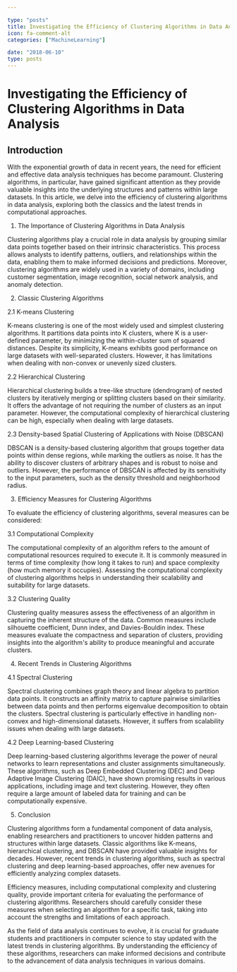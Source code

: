 ```yaml
---

type: "posts"
title: Investigating the Efficiency of Clustering Algorithms in Data Analysis
icon: fa-comment-alt
categories: ["MachineLearning"]

date: "2018-06-10"
type: posts
---
```





# Investigating the Efficiency of Clustering Algorithms in Data Analysis

## Introduction

With the exponential growth of data in recent years, the need for efficient and effective data analysis techniques has become paramount. Clustering algorithms, in particular, have gained significant attention as they provide valuable insights into the underlying structures and patterns within large datasets. In this article, we delve into the efficiency of clustering algorithms in data analysis, exploring both the classics and the latest trends in computational approaches.

1. The Importance of Clustering Algorithms in Data Analysis

Clustering algorithms play a crucial role in data analysis by grouping similar data points together based on their intrinsic characteristics. This process allows analysts to identify patterns, outliers, and relationships within the data, enabling them to make informed decisions and predictions. Moreover, clustering algorithms are widely used in a variety of domains, including customer segmentation, image recognition, social network analysis, and anomaly detection.

2. Classic Clustering Algorithms

2.1 K-means Clustering

K-means clustering is one of the most widely used and simplest clustering algorithms. It partitions data points into K clusters, where K is a user-defined parameter, by minimizing the within-cluster sum of squared distances. Despite its simplicity, K-means exhibits good performance on large datasets with well-separated clusters. However, it has limitations when dealing with non-convex or unevenly sized clusters.

2.2 Hierarchical Clustering

Hierarchical clustering builds a tree-like structure (dendrogram) of nested clusters by iteratively merging or splitting clusters based on their similarity. It offers the advantage of not requiring the number of clusters as an input parameter. However, the computational complexity of hierarchical clustering can be high, especially when dealing with large datasets.

2.3 Density-based Spatial Clustering of Applications with Noise (DBSCAN)

DBSCAN is a density-based clustering algorithm that groups together data points within dense regions, while marking the outliers as noise. It has the ability to discover clusters of arbitrary shapes and is robust to noise and outliers. However, the performance of DBSCAN is affected by its sensitivity to the input parameters, such as the density threshold and neighborhood radius.

3. Efficiency Measures for Clustering Algorithms

To evaluate the efficiency of clustering algorithms, several measures can be considered:

3.1 Computational Complexity

The computational complexity of an algorithm refers to the amount of computational resources required to execute it. It is commonly measured in terms of time complexity (how long it takes to run) and space complexity (how much memory it occupies). Assessing the computational complexity of clustering algorithms helps in understanding their scalability and suitability for large datasets.

3.2 Clustering Quality

Clustering quality measures assess the effectiveness of an algorithm in capturing the inherent structure of the data. Common measures include silhouette coefficient, Dunn index, and Davies-Bouldin index. These measures evaluate the compactness and separation of clusters, providing insights into the algorithm's ability to produce meaningful and accurate clusters.

4. Recent Trends in Clustering Algorithms

4.1 Spectral Clustering

Spectral clustering combines graph theory and linear algebra to partition data points. It constructs an affinity matrix to capture pairwise similarities between data points and then performs eigenvalue decomposition to obtain the clusters. Spectral clustering is particularly effective in handling non-convex and high-dimensional datasets. However, it suffers from scalability issues when dealing with large datasets.

4.2 Deep Learning-based Clustering

Deep learning-based clustering algorithms leverage the power of neural networks to learn representations and cluster assignments simultaneously. These algorithms, such as Deep Embedded Clustering (DEC) and Deep Adaptive Image Clustering (DAIC), have shown promising results in various applications, including image and text clustering. However, they often require a large amount of labeled data for training and can be computationally expensive.

5. Conclusion

Clustering algorithms form a fundamental component of data analysis, enabling researchers and practitioners to uncover hidden patterns and structures within large datasets. Classic algorithms like K-means, hierarchical clustering, and DBSCAN have provided valuable insights for decades. However, recent trends in clustering algorithms, such as spectral clustering and deep learning-based approaches, offer new avenues for efficiently analyzing complex datasets.

Efficiency measures, including computational complexity and clustering quality, provide important criteria for evaluating the performance of clustering algorithms. Researchers should carefully consider these measures when selecting an algorithm for a specific task, taking into account the strengths and limitations of each approach.

As the field of data analysis continues to evolve, it is crucial for graduate students and practitioners in computer science to stay updated with the latest trends in clustering algorithms. By understanding the efficiency of these algorithms, researchers can make informed decisions and contribute to the advancement of data analysis techniques in various domains.